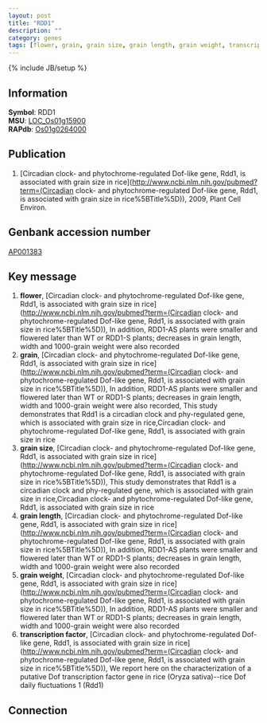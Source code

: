 ```yaml
---
layout: post
title: "RDD1"
description: ""
category: genes
tags: [flower, grain, grain size, grain length, grain weight, transcription factor]
---
```

{% include JB/setup %}

## Information
__Symbol__: RDD1  
__MSU__: [LOC_Os01g15900](http://rice.plantbiology.msu.edu/cgi-bin/ORF_infopage.cgi?orf=LOC_Os01g15900)  
__RAPdb__: [Os01g0264000](http://rapdb.dna.affrc.go.jp/viewer/gbrowse_details/irgsp1?name=Os01g0264000)  

## Publication
1. [Circadian clock- and phytochrome-regulated Dof-like gene, Rdd1, is associated with grain size in rice](http://www.ncbi.nlm.nih.gov/pubmed?term=(Circadian clock- and phytochrome-regulated Dof-like gene, Rdd1, is associated with grain size in rice%5BTitle%5D)), 2009, Plant Cell Environ.

## Genbank accession number
[AP001383](http://www.ncbi.nlm.nih.gov/nuccore/AP001383)

## Key message
1. __flower__, [Circadian clock- and phytochrome-regulated Dof-like gene, Rdd1, is associated with grain size in rice](http://www.ncbi.nlm.nih.gov/pubmed?term=(Circadian clock- and phytochrome-regulated Dof-like gene, Rdd1, is associated with grain size in rice%5BTitle%5D)),  In addition, RDD1-AS plants were smaller and flowered later than WT or RDD1-S plants; decreases in grain length, width and 1000-grain weight were also recorded
2. __grain__, [Circadian clock- and phytochrome-regulated Dof-like gene, Rdd1, is associated with grain size in rice](http://www.ncbi.nlm.nih.gov/pubmed?term=(Circadian clock- and phytochrome-regulated Dof-like gene, Rdd1, is associated with grain size in rice%5BTitle%5D)),  In addition, RDD1-AS plants were smaller and flowered later than WT or RDD1-S plants; decreases in grain length, width and 1000-grain weight were also recorded, This study demonstrates that Rdd1 is a circadian clock and phy-regulated gene, which is associated with grain size in rice,Circadian clock- and phytochrome-regulated Dof-like gene, Rdd1, is associated with grain size in rice
3. __grain size__, [Circadian clock- and phytochrome-regulated Dof-like gene, Rdd1, is associated with grain size in rice](http://www.ncbi.nlm.nih.gov/pubmed?term=(Circadian clock- and phytochrome-regulated Dof-like gene, Rdd1, is associated with grain size in rice%5BTitle%5D)),  This study demonstrates that Rdd1 is a circadian clock and phy-regulated gene, which is associated with grain size in rice,Circadian clock- and phytochrome-regulated Dof-like gene, Rdd1, is associated with grain size in rice
4. __grain length__, [Circadian clock- and phytochrome-regulated Dof-like gene, Rdd1, is associated with grain size in rice](http://www.ncbi.nlm.nih.gov/pubmed?term=(Circadian clock- and phytochrome-regulated Dof-like gene, Rdd1, is associated with grain size in rice%5BTitle%5D)),  In addition, RDD1-AS plants were smaller and flowered later than WT or RDD1-S plants; decreases in grain length, width and 1000-grain weight were also recorded
5. __grain weight__, [Circadian clock- and phytochrome-regulated Dof-like gene, Rdd1, is associated with grain size in rice](http://www.ncbi.nlm.nih.gov/pubmed?term=(Circadian clock- and phytochrome-regulated Dof-like gene, Rdd1, is associated with grain size in rice%5BTitle%5D)),  In addition, RDD1-AS plants were smaller and flowered later than WT or RDD1-S plants; decreases in grain length, width and 1000-grain weight were also recorded
6. __transcription factor__, [Circadian clock- and phytochrome-regulated Dof-like gene, Rdd1, is associated with grain size in rice](http://www.ncbi.nlm.nih.gov/pubmed?term=(Circadian clock- and phytochrome-regulated Dof-like gene, Rdd1, is associated with grain size in rice%5BTitle%5D)), We report here on the characterization of a putative Dof transcription factor gene in rice (Oryza sativa)--rice Dof daily fluctuations 1 (Rdd1)

## Connection


